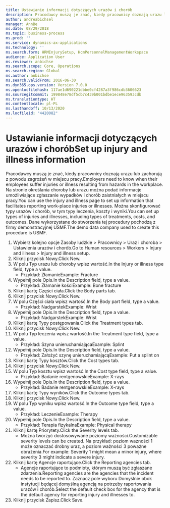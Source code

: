 ```yaml
---
title: Ustawianie informacji dotyczących urazów i chorób
description: Pracodawcy muszą je znać, kiedy pracownicy doznają urazu lub zachorują z powodu zagrożeń w miejscu pracy.
author: andreabichsel
manager: AnnBe
ms.date: 08/29/2018
ms.topic: business-process
ms.prod: ''
ms.service: dynamics-ax-applications
ms.technology: ''
ms.search.form: HRMInjurySetup, HcmPersonnelManagementWorkspace
audience: Application User
ms.reviewer: anbichse
ms.search.scope: Core, Operations
ms.search.region: Global
ms.author: anbichse
ms.search.validFrom: 2016-06-30
ms.dyn365.ops.version: Version 7.0.0
ms.openlocfilehash: 117ae1d690221dbbe0cf4287a3f986cdb3606623
ms.sourcegitcommit: 199848e78df5cb7c439b001bdbe1ece963593cdb
ms.translationtype: HT
ms.contentlocale: pl-PL
ms.lasthandoff: 10/13/2020
ms.locfileid: "4420082"
---
```

# <a name="set-up-injury-and-illness-information"></a><span data-ttu-id="725e4-103">Ustawianie informacji dotyczących urazów i chorób</span><span class="sxs-lookup"><span data-stu-id="725e4-103">Set up injury and illness information</span></span>



<span data-ttu-id="725e4-104">Pracodawcy muszą je znać, kiedy pracownicy doznają urazu lub zachorują z powodu zagrożeń w miejscu pracy.</span><span class="sxs-lookup"><span data-stu-id="725e4-104">Employers need to know when their employees suffer injuries or illness resulting from hazards in the workplace.</span></span> <span data-ttu-id="725e4-105">Na stronie określania choroby lub urazu można podać informacje umożliwiające zgłaszanie wypadków i chorób zaistniałych w miejscu pracy.</span><span class="sxs-lookup"><span data-stu-id="725e4-105">You can use the injury and illness page to set up information that facilitates reporting work-place injuries or illnesses.</span></span> <span data-ttu-id="725e4-106">Można skonfigurować typy urazów i chorób, w tym typy leczenia, koszty i wyniki.</span><span class="sxs-lookup"><span data-stu-id="725e4-106">You can set up types of injuries and illnesses, including types of treatments, costs, and outcomes.</span></span> <span data-ttu-id="725e4-107">Dane wykorzystane do stworzenia tej procedury pochodzą z firmy demonstracyjnej USMF.</span><span class="sxs-lookup"><span data-stu-id="725e4-107">The demo data company used to create this procedure is USMF.</span></span>

1. <span data-ttu-id="725e4-108">Wybierz kolejno opcje Zasoby ludzkie > Pracownicy > Uraz i choroba > Ustawienia urazów i chorób.</span><span class="sxs-lookup"><span data-stu-id="725e4-108">Go to Human resources > Workers > Injury and illness > Injury and illness setup.</span></span>
2. <span data-ttu-id="725e4-109">Kliknij przycisk Nowy.</span><span class="sxs-lookup"><span data-stu-id="725e4-109">Click New.</span></span>
3. <span data-ttu-id="725e4-110">W polu Typ urazu lub choroby wpisz wartość.</span><span class="sxs-lookup"><span data-stu-id="725e4-110">In the Injury or illness type field, type a value.</span></span>
    * <span data-ttu-id="725e4-111">Przykład: Złamanie</span><span class="sxs-lookup"><span data-stu-id="725e4-111">Example: Fracture</span></span>  
4. <span data-ttu-id="725e4-112">Wypełnij pole Opis.</span><span class="sxs-lookup"><span data-stu-id="725e4-112">In the Description field, type a value.</span></span>
    * <span data-ttu-id="725e4-113">Przykład: Złamanie kości</span><span class="sxs-lookup"><span data-stu-id="725e4-113">Example: Bone fracture</span></span>  
5. <span data-ttu-id="725e4-114">Kliknij kartę Części ciała.</span><span class="sxs-lookup"><span data-stu-id="725e4-114">Click the Body parts tab.</span></span>
6. <span data-ttu-id="725e4-115">Kliknij przycisk Nowy.</span><span class="sxs-lookup"><span data-stu-id="725e4-115">Click New.</span></span>
7. <span data-ttu-id="725e4-116">W polu Części ciała wpisz wartość.</span><span class="sxs-lookup"><span data-stu-id="725e4-116">In the Body part field, type a value.</span></span>
    * <span data-ttu-id="725e4-117">Przykład: Nadgarstek</span><span class="sxs-lookup"><span data-stu-id="725e4-117">Example: Wrist</span></span>  
8. <span data-ttu-id="725e4-118">Wypełnij pole Opis.</span><span class="sxs-lookup"><span data-stu-id="725e4-118">In the Description field, type a value.</span></span>
    * <span data-ttu-id="725e4-119">Przykład: Nadgarstek</span><span class="sxs-lookup"><span data-stu-id="725e4-119">Example: Wrist</span></span>  
9. <span data-ttu-id="725e4-120">Kliknij kartę Typy postępowania.</span><span class="sxs-lookup"><span data-stu-id="725e4-120">Click the Treatment types tab.</span></span>
10. <span data-ttu-id="725e4-121">Kliknij przycisk Nowy.</span><span class="sxs-lookup"><span data-stu-id="725e4-121">Click New.</span></span>
11. <span data-ttu-id="725e4-122">W polu Typ leczenia wpisz wartość.</span><span class="sxs-lookup"><span data-stu-id="725e4-122">In the Treatment type field, type a value.</span></span>
    * <span data-ttu-id="725e4-123">Przykład: Szyna unieruchamiająca</span><span class="sxs-lookup"><span data-stu-id="725e4-123">Example: Splint</span></span>  
12. <span data-ttu-id="725e4-124">Wypełnij pole Opis.</span><span class="sxs-lookup"><span data-stu-id="725e4-124">In the Description field, type a value.</span></span>
    * <span data-ttu-id="725e4-125">Przykład: Założyć szynę unieruchamiającą</span><span class="sxs-lookup"><span data-stu-id="725e4-125">Example: Put a splint on</span></span>  
13. <span data-ttu-id="725e4-126">Kliknij kartę Typy kosztów.</span><span class="sxs-lookup"><span data-stu-id="725e4-126">Click the Cost types tab.</span></span>
14. <span data-ttu-id="725e4-127">Kliknij przycisk Nowy.</span><span class="sxs-lookup"><span data-stu-id="725e4-127">Click New.</span></span>
15. <span data-ttu-id="725e4-128">W polu Typ kosztu wpisz wartość.</span><span class="sxs-lookup"><span data-stu-id="725e4-128">In the Cost type field, type a value.</span></span>
    * <span data-ttu-id="725e4-129">Przykład: Badanie rentgenowskie</span><span class="sxs-lookup"><span data-stu-id="725e4-129">Example: X-rays</span></span>  
16. <span data-ttu-id="725e4-130">Wypełnij pole Opis.</span><span class="sxs-lookup"><span data-stu-id="725e4-130">In the Description field, type a value.</span></span>
    * <span data-ttu-id="725e4-131">Przykład: Badanie rentgenowskie</span><span class="sxs-lookup"><span data-stu-id="725e4-131">Example: X-rays</span></span>  
17. <span data-ttu-id="725e4-132">Kliknij kartę Typy wyników.</span><span class="sxs-lookup"><span data-stu-id="725e4-132">Click the Outcome types tab.</span></span>
18. <span data-ttu-id="725e4-133">Kliknij przycisk Nowy.</span><span class="sxs-lookup"><span data-stu-id="725e4-133">Click New.</span></span>
19. <span data-ttu-id="725e4-134">W polu Typ wyniku wpisz wartość.</span><span class="sxs-lookup"><span data-stu-id="725e4-134">In the Outcome type field, type a value.</span></span>
    * <span data-ttu-id="725e4-135">Przykład: Leczenie</span><span class="sxs-lookup"><span data-stu-id="725e4-135">Example: Therapy</span></span>  
20. <span data-ttu-id="725e4-136">Wypełnij pole Opis.</span><span class="sxs-lookup"><span data-stu-id="725e4-136">In the Description field, type a value.</span></span>
    * <span data-ttu-id="725e4-137">Przykład: Terapia fizykalna</span><span class="sxs-lookup"><span data-stu-id="725e4-137">Example: Physical therapy</span></span>  
21. <span data-ttu-id="725e4-138">Kliknij kartę Priorytety.</span><span class="sxs-lookup"><span data-stu-id="725e4-138">Click the Severity levels tab.</span></span>
    * <span data-ttu-id="725e4-139">Można tworzyć dostosowywane poziomy ważności.</span><span class="sxs-lookup"><span data-stu-id="725e4-139">Customizable severity levels can be created.</span></span> <span data-ttu-id="725e4-140">Na przykład: poziom ważności 1 może oznaczać drobny uraz, a poziom ważności 3 poważne obrażenia.</span><span class="sxs-lookup"><span data-stu-id="725e4-140">For example: Severity 1 might mean a minor injury, where severity 3 might indicate a severe injury.</span></span>  
22. <span data-ttu-id="725e4-141">Kliknij kartę Agencje raportujące.</span><span class="sxs-lookup"><span data-stu-id="725e4-141">Click the Reporting agencies tab.</span></span>
    * <span data-ttu-id="725e4-142">Agencje raportujące to podmioty, którym muszą być zgłaszane zdarzenia.</span><span class="sxs-lookup"><span data-stu-id="725e4-142">Reporting agencies are the agencies that the incident needs to be reported to.</span></span> <span data-ttu-id="725e4-143">Zaznacz pole wyboru Domyślnie obok instytucji będącej domyślną agencją na potrzeby raportowania urazów i chorób.</span><span class="sxs-lookup"><span data-stu-id="725e4-143">Select the default check box for the agency that is the default agency for reporting injury and illnesses to.</span></span>  
23. <span data-ttu-id="725e4-144">Kliknij przycisk Zapisz.</span><span class="sxs-lookup"><span data-stu-id="725e4-144">Click Save.</span></span>

